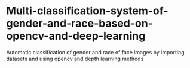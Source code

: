 # Multi-classification-system-of-gender-and-race-based-on-opencv-and-deep-learning
Automatic classification of gender and race of face images by importing datasets and using opencv and depth learning methods

